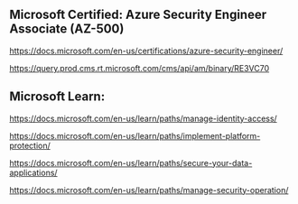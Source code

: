 Microsoft Certified: Azure Security Engineer Associate (AZ-500)
-----------------

https://docs.microsoft.com/en-us/certifications/azure-security-engineer/

https://query.prod.cms.rt.microsoft.com/cms/api/am/binary/RE3VC70

Microsoft Learn:
-------------------

https://docs.microsoft.com/en-us/learn/paths/manage-identity-access/

https://docs.microsoft.com/en-us/learn/paths/implement-platform-protection/

https://docs.microsoft.com/en-us/learn/paths/secure-your-data-applications/

https://docs.microsoft.com/en-us/learn/paths/manage-security-operation/

